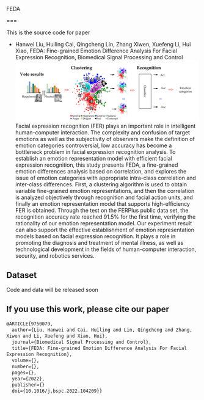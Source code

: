 FEDA

===

This is the source code for paper
* Hanwei Liu, Huiling Cai, Qingcheng Lin, Zhang Xiwen, Xuefeng Li, Hui Xiao, FEDA: Fine-grained Emotion Difference Analysis For Facial Expression Recognition, Biomedical Signal Processing and Control
![](https://github.com/liuhw01/FEDA/blob/main/FEDA.png)
Facial expression recognition (FER) plays an important role in intelligent human-computer interaction. The complexity and confusion of target emotions as well as the subjectivity of observers make the definition of emotion categories controversial, low accuracy has become a bottleneck problem in facial expression recognition analysis. To establish an emotion representation model with efficient facial expression recognition, this study presents FEDA, a fine-grained emotion differences analysis based on correlation, and explores the issue of emotion categories with appropriate intra-class correlation and inter-class differences. First, a clustering algorithm is used to obtain variable fine-grained emotion representations, and then the correlation is analyzed objectively through recognition and facial action units, and finally an emotion representation model that supports high-efficiency FER is obtained. Through the test on the FERPlus public data set, the recognition accuracy rate reached 91.5% for the first time, verifying the rationality of our emotion representation model. Our experiment result can also support the effective establishment of emotion representation models based on facial expression recognition. It plays a role in promoting the diagnosis and treatment of mental illness, as well as technological development in the fields of human-computer interaction, security, and robotics services.

## Dataset
Code and data will be released soon


## If you use this work, please cite our paper

```
@ARTICLE{9750079,
  author={Liu, Hanwei and Cai, Huiling and Lin, Qingcheng and Zhang, Xiwen and Li, Xuefeng and Xiao, Hui},
  journal={Biomedical Signal Processing and Control}, 
  title={FEDA: Fine-grained Emotion Difference Analysis For Facial Expression Recognition}, 
  volume={},
  number={},
  pages={},
  year={2022},
  publisher={}
  doi={10.1016/j.bspc.2022.104209}}
```
